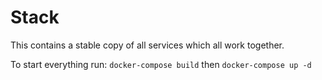 # Stack

This contains a stable copy of all services which all work together.

To start everything run: `docker-compose build` then `docker-compose up -d`